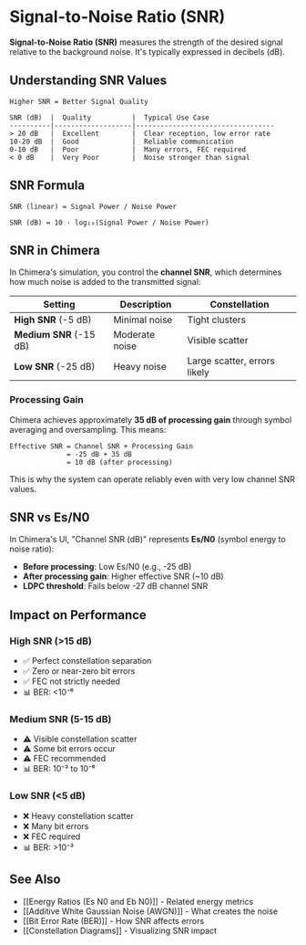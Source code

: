 # Signal-to-Noise Ratio (SNR)

**Signal-to-Noise Ratio (SNR)** measures the strength of the desired signal relative to the background noise. It's typically expressed in decibels (dB).

## Understanding SNR Values

```
Higher SNR = Better Signal Quality

SNR (dB)  |  Quality          |  Typical Use Case
----------|-------------------|----------------------------------
> 20 dB   |  Excellent        |  Clear reception, low error rate
10-20 dB  |  Good             |  Reliable communication
0-10 dB   |  Poor             |  Many errors, FEC required
< 0 dB    |  Very Poor        |  Noise stronger than signal
```

## SNR Formula

```
SNR (linear) = Signal Power / Noise Power

SNR (dB) = 10 · log₁₀(Signal Power / Noise Power)
```

## SNR in Chimera

In Chimera's simulation, you control the **channel SNR**, which determines how much noise is added to the transmitted signal:

| Setting | Description | Constellation |
|---------|-------------|---------------|
| **High SNR** (-5 dB) | Minimal noise | Tight clusters |
| **Medium SNR** (-15 dB) | Moderate noise | Visible scatter |
| **Low SNR** (-25 dB) | Heavy noise | Large scatter, errors likely |

### Processing Gain

Chimera achieves approximately **35 dB of processing gain** through symbol averaging and oversampling. This means:

```
Effective SNR = Channel SNR + Processing Gain
              = -25 dB + 35 dB
              = 10 dB (after processing)
```

This is why the system can operate reliably even with very low channel SNR values.

## SNR vs Es/N0

In Chimera's UI, "Channel SNR (dB)" represents **Es/N0** (symbol energy to noise ratio):
- **Before processing**: Low Es/N0 (e.g., -25 dB)
- **After processing gain**: Higher effective SNR (~10 dB)
- **LDPC threshold**: Fails below -27 dB channel SNR

## Impact on Performance

### High SNR (>15 dB)
- ✅ Perfect constellation separation
- ✅ Zero or near-zero bit errors
- ✅ FEC not strictly needed
- 📊 BER: <10⁻⁶

### Medium SNR (5-15 dB)
- ⚠️ Visible constellation scatter
- ⚠️ Some bit errors occur
- ⚠️ FEC recommended
- 📊 BER: 10⁻³ to 10⁻⁶

### Low SNR (<5 dB)
- ❌ Heavy constellation scatter
- ❌ Many bit errors
- ❌ FEC required
- 📊 BER: >10⁻³

## See Also

- [[Energy Ratios (Es N0 and Eb N0)]] - Related energy metrics
- [[Additive White Gaussian Noise (AWGN)]] - What creates the noise
- [[Bit Error Rate (BER)]] - How SNR affects errors
- [[Constellation Diagrams]] - Visualizing SNR impact

